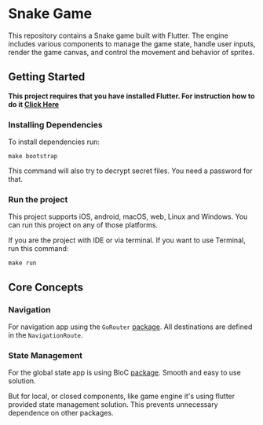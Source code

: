 # Snake Game

This repository contains a Snake game built with Flutter. The engine includes various components to manage the game state, handle user inputs, render the game canvas, and control the movement and behavior of sprites.

## Getting Started

**This project requires that you have installed Flutter.
For instruction how to do it [Click Here](https://docs.flutter.dev/get-started/install)**

### Installing Dependencies

To install dependencies run:

``` shell
make bootstrap
```

This command will also try to decrypt secret files. You need a password for that.

### Run the project

This project supports iOS, android, macOS, web, Linux and Windows.
You can run this project on any of those platforms.

If you are the project with IDE or via terminal.
If you want to use Terminal, run this command:

```shell
make run
```

## Core Concepts

### Navigation

For navigation app using the `GoRouter` [package](https://pub.dev/packages/go_router).
All destinations are defined in the `NavigationRoute`.

### State Management

For the global state app is using BloC [package](https://pub.dev/packages/bloc). Smooth and easy to use solution.

But for local, or closed components, like game engine it's using flutter provided state management solution. This prevents unnecessary dependence on other packages.
